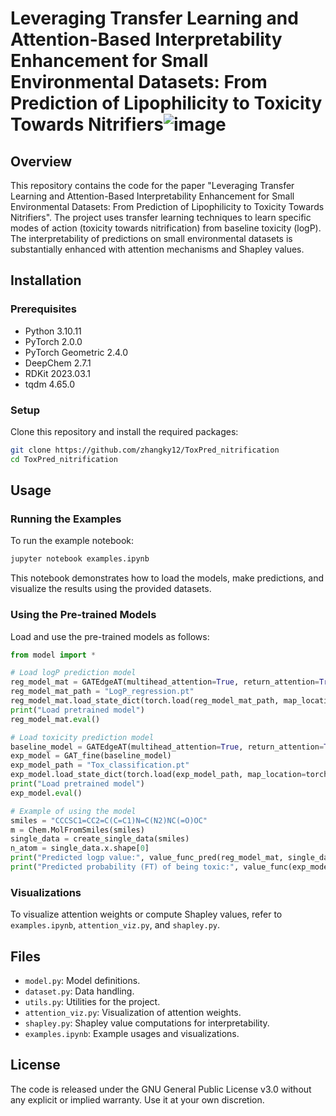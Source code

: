 # Leveraging Transfer Learning and Attention-Based Interpretability Enhancement for Small Environmental Datasets: From Prediction of Lipophilicity to Toxicity Towards Nitrifiers![image](https://github.com/zhangky12/ToxPred_nitrification/assets/45570163/44e79221-edca-459d-a93f-986c255c68bb)

## Overview
This repository contains the code for the paper "Leveraging Transfer Learning and Attention-Based Interpretability Enhancement for Small Environmental Datasets: From Prediction of Lipophilicity to Toxicity Towards Nitrifiers". The project uses transfer learning techniques to learn specific modes of action (toxicity towards nitrification) from baseline toxicity (logP). The interpretability of predictions on small environmental datasets is substantially enhanced with attention mechanisms and Shapley values.

## Installation

### Prerequisites
- Python 3.10.11
- PyTorch 2.0.0
- PyTorch Geometric  2.4.0 
- DeepChem  2.7.1
- RDKit  2023.03.1
- tqdm  4.65.0

### Setup
Clone this repository and install the required packages:
```bash
git clone https://github.com/zhangky12/ToxPred_nitrification
cd ToxPred_nitrification
```

## Usage

### Running the Examples
To run the example notebook:
```bash
jupyter notebook examples.ipynb
```
This notebook demonstrates how to load the models, make predictions, and visualize the results using the provided datasets.

### Using the Pre-trained Models
Load and use the pre-trained models as follows:
```python
from model import *

# Load logP prediction model
reg_model_mat = GATEdgeAT(multihead_attention=True, return_attention=True)
reg_model_mat_path = "LogP_regression.pt"
reg_model_mat.load_state_dict(torch.load(reg_model_mat_path, map_location=torch.device('cpu')))
print("Load pretrained model")
reg_model_mat.eval()

# Load toxicity prediction model
baseline_model = GATEdgeAT(multihead_attention=True, return_attention=True)
exp_model = GAT_fine(baseline_model)
exp_model_path = "Tox_classification.pt"
exp_model.load_state_dict(torch.load(exp_model_path, map_location=torch.device('cpu')))
print("Load pretrained model")
exp_model.eval()

# Example of using the model
smiles = "CCCSC1=CC2=C(C=C1)N=C(N2)NC(=O)OC"
m = Chem.MolFromSmiles(smiles)
single_data = create_single_data(smiles)
n_atom = single_data.x.shape[0]
print("Predicted logp value:", value_func_pred(reg_model_mat, single_data).item())
print("Predicted probability (FT) of being toxic:", value_func(exp_model, single_data).item())
```

### Visualizations
To visualize attention weights or compute Shapley values, refer to `examples.ipynb`, `attention_viz.py`, and `shapley.py`.

## Files
- `model.py`: Model definitions.
- `dataset.py`: Data handling.
- `utils.py`: Utilities for the project.
- `attention_viz.py`: Visualization of attention weights.
- `shapley.py`: Shapley value computations for interpretability.
- `examples.ipynb`: Example usages and visualizations.

## License
The code is released under the GNU General Public License v3.0 without any explicit or implied warranty. Use it at your own discretion.
